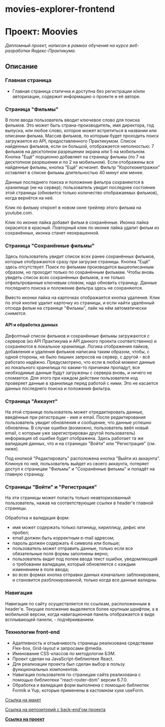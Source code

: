 # movies-explorer-frontend

# Проект: Moovies

_Дипломный проект, написан в рамках обучения на курсе веб-разработки Яндекс-Практикума._

## Описание

### Главная страница

- Главная страница статична и доступна без регистрации и/или авторизации, содержит информацию о проекте и её авторе.

### Страница "Фильмы"

В поле ввода пользователь вводит ключевое слово для поиска фильмов. Это может быть страна-производитель, имя директора, год выпуска, или любое слово, которое может встретиться в названии или описании фильма. Массив фильмов, по которым будет проходить поиск загружается из API, предоставленного Практикумом. Список найденных фильмов, если он большой, отображается неполностью: 7 фильмов на десктопном разрешении экрана или 5 на мобильном. Кнопка "Ещё" порционно добавляет на страницу фильмы (по 7 на десктопном разрешении и по 2 на мобильном). Если отображены все найденные фильмы, кнопка "Ещё" исчезнет.
Фильтр "Короткометражки" оставляет в списке фильмы длительностью 40 минут или менее.

Данные последнего поиска и положение фильтра сохраняются в хранилище (не на сервер); пользователь увидит последнее состояние этой страницы (обновится только количество отображаемых фильмов), когда вернётся на неё.

Клик по фильму откроет в новом окне трейлер этого фильма на youtube.com.

Клик по иконке лайка добавит фильм в сохранённые. Иконка лайка окрасится в красный.
Повторный клик по иконке лайка удалит фильм из сохранённых, иконка станет неокрашенной.

### Страница "Сохранённые фильмы"

Здесь пользователь увидит список всех ранее сохранённых фильмов, которые отображаются сразу при загрузке страницы. Кнопка "Ещё" здесь отсутствует. Поиск по фильмам производится вышеописанным образом, но проходит только по сохранённым фильмам. Чтобы вновь увидеть список всех сохранённых фильмов, а не только отфильтрованные ключевым словом, надо обновить страницу.
Данные последнего поиска и положение фильтра здесь не сохраняются.

Вместо иконки лайка на карточках отображается кнопка удаления. Клик по этой кнопке удалит карточку из страницы, и если найти удалённый отсюда фильм на странице "Фильмы", лайк на нём автоматически снимется.

#### API и обработка данных

Дефолтный список фильмов и сохранённые фильмы загружаются с серверов (из API Практикума и API данного проекта соответственно) и сохраняются в локальное хранилище. Логика отображения лайков, добавления и удаления фильмов написана таким образом, чтобы, с одной стороны, не было лишних запросов на сервер, с другой - всё работало надёжно. Предусмотрено, что если в любой момент данные из локального хранилища по каким-то причинам пропадут, все необходимые данные будут загружены с сервера вновь, и ничего не сломается. Для этого при каждом действии пользователя код проверяет данные в хранилище перед работой с ними. Это не касается данных последнего поиска и положения фильтра.

### Страница "Аккаунт"

На этой странице пользователь может отредактировать данные, введённые при регистрации - имя и email. После редактирования пользователь увидит обновления и сообщение, что
данные успешно обновлены. В случае ошибки (возможно, пользователь ввёл новый email, с которым уже зарегистрирован другой пользователь) информация об ошибке будет отображена. Здесь работает та же валидация данных, что и на страницах "Войти" или "Регистрация" (см. ниже).

Под кнопкой "Редактировать" расположена кнопка "Выйти из аккаунта". Кликнув по ней, пользователь выйдет из своего аккаунта, потеряет доступ к страницам "Фильмы" и "Сохранённые фильмы" и попадёт на главную страницу.

### Страницы "Войти" и "Регистрация"

На эти страницы может попасть только неавторизованный пользователь, нажав на соответствующие ссылки в header'е главной страницы.

Обработка и валидация форм:

- имя может содержать только латиницу, кириллицу, дефис или пробел;
- email должен быть корректным e-mail адресом;
- пароль должен содержать 4 символа или больше;
- пользователь может отправить данные, только если все обязательные поля формы заполнены верно;
- пользователь видит под полем ввода текст ошибки, уведомляющий о требовании валидации, который обновляется с каждым изменением в поле ввода;
- во всех формах кнопка отправки данных изначально заблокирована, и становится разблокированной, только когда все данные валидны.

### Навигация

Навигация по сайту осуществляется по ссылкам, расположенным в header'е. Текущее положение выделяется более крупным шрифтом, а в мобильной версии, когда навигационная панель отображается в виде всплывающей панели, - подчёркиванием.

### Технологии front-end

- Адаптивность и отзывчивость страницы реализована средствами Flex-box, Grid-layout и запросами @media.
- Именование CSS-классов по методологии БЭМ.
- Проект сделан на JavaScript-библиотеке React.
- Для реализации проекта был сделан выбор в пользу функциональных компонентов.
- Навигация пользователя по страницам сайта реализована с помощью библиотеки "react-router-dom" версии 6.7.0.
- Обработка и валидация форм выполнена с помощью библиотек Formik и Yup, которые применены в кастомном хуке useForm.

[Ссылка на макет](https://disk.yandex.ru/d/uPEApzlWCdSpFQ)

[Ссылка на репозиторий с back-end'ом проекта](https://github.com/Ivan1Vasilyev/movies-explorer-api)

**[Ссылка на проект](https://shaloban.students.nomoredomains.club/)**
